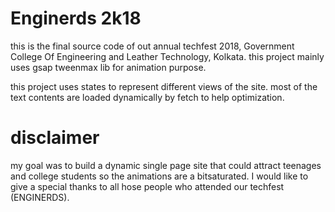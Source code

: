 # Enginerds 2k18

this is the final source code of out annual techfest 2018, Government College Of Engineering and Leather Technology, Kolkata. this project mainly uses gsap tweenmax lib for animation purpose.

this project uses states to represent different views of the site.
most of the text contents are loaded dynamically by fetch to help optimization.


# disclaimer
 my goal was to build a dynamic single page site that could attract teenages and college students so the animations are a bitsaturated. I would like to give a special thanks to all hose people who attended our techfest (ENGINERDS).